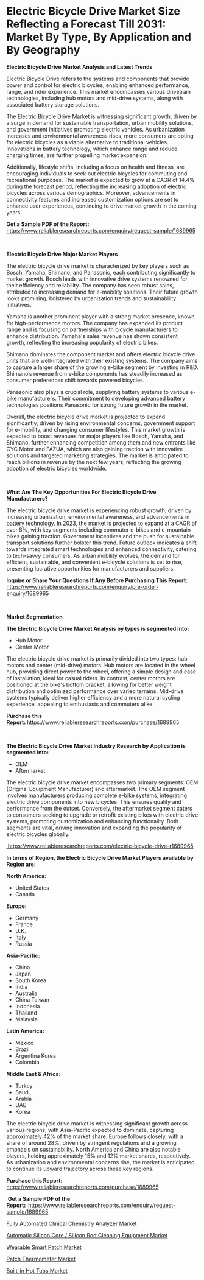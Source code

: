 <p><h1>Electric Bicycle Drive Market Size Reflecting a Forecast Till 2031: Market By Type, By Application and By Geography</h1></p><p><strong>Electric Bicycle Drive Market Analysis and Latest Trends</strong></p>
<p><p>Electric Bicycle Drive refers to the systems and components that provide power and control for electric bicycles, enabling enhanced performance, range, and rider experience. This market encompasses various drivetrain technologies, including hub motors and mid-drive systems, along with associated battery storage solutions.</p><p>The Electric Bicycle Drive Market is witnessing significant growth, driven by a surge in demand for sustainable transportation, urban mobility solutions, and government initiatives promoting electric vehicles. As urbanization increases and environmental awareness rises, more consumers are opting for electric bicycles as a viable alternative to traditional vehicles. Innovations in battery technology, which enhance range and reduce charging times, are further propelling market expansion.</p><p>Additionally, lifestyle shifts, including a focus on health and fitness, are encouraging individuals to seek out electric bicycles for commuting and recreational purposes. The market is expected to grow at a CAGR of 14.4% during the forecast period, reflecting the increasing adoption of electric bicycles across various demographics. Moreover, advancements in connectivity features and increased customization options are set to enhance user experiences, continuing to drive market growth in the coming years.</p></p>
<p><strong>Get a Sample PDF of the Report:&nbsp;</strong> <a href="https://www.reliableresearchreports.com/enquiry/request-sample/1689965?utm_campaign=31&utm_medium=2&utm_source=Github&utm_content=ia&utm_term=05112024&utm_id=electric-bicycle-drive">https://www.reliableresearchreports.com/enquiry/request-sample/1689965</a></p>
<p>&nbsp;</p>
<p><strong>Electric Bicycle Drive Major Market Players</strong></p>
<p><p>The electric bicycle drive market is characterized by key players such as Bosch, Yamaha, Shimano, and Panasonic, each contributing significantly to market growth. Bosch leads with innovative drive systems renowned for their efficiency and reliability. The company has seen robust sales, attributed to increasing demand for e-mobility solutions. Their future growth looks promising, bolstered by urbanization trends and sustainability initiatives.</p><p>Yamaha is another prominent player with a strong market presence, known for high-performance motors. The company has expanded its product range and is focusing on partnerships with bicycle manufacturers to enhance distribution. Yamaha's sales revenue has shown consistent growth, reflecting the increasing popularity of electric bikes.</p><p>Shimano dominates the component market and offers electric bicycle drive units that are well-integrated with their existing systems. The company aims to capture a larger share of the growing e-bike segment by investing in R&D. Shimano’s revenue from e-bike components has steadily increased as consumer preferences shift towards powered bicycles.</p><p>Panasonic also plays a crucial role, supplying battery systems to various e-bike manufacturers. Their commitment to developing advanced battery technologies positions Panasonic for strong future growth in the market.</p><p>Overall, the electric bicycle drive market is projected to expand significantly, driven by rising environmental concerns, government support for e-mobility, and changing consumer lifestyles. This market growth is expected to boost revenues for major players like Bosch, Yamaha, and Shimano, further enhancing competition among them and new entrants like CYC Motor and FAZUA, which are also gaining traction with innovative solutions and targeted marketing strategies. The market is anticipated to reach billions in revenue by the next few years, reflecting the growing adoption of electric bicycles worldwide.</p></p>
<p>&nbsp;</p>
<p><strong>What Are The Key Opportunities For Electric Bicycle Drive Manufacturers?</strong></p>
<p><p>The electric bicycle drive market is experiencing robust growth, driven by increasing urbanization, environmental awareness, and advancements in battery technology. In 2023, the market is projected to expand at a CAGR of over 8%, with key segments including commuter e-bikes and e-mountain bikes gaining traction. Government incentives and the push for sustainable transport solutions further bolster this trend. Future outlook indicates a shift towards integrated smart technologies and enhanced connectivity, catering to tech-savvy consumers. As urban mobility evolves, the demand for efficient, sustainable, and convenient e-bicycle solutions is set to rise, presenting lucrative opportunities for manufacturers and suppliers.</p></p>
<p><strong>Inquire or Share Your Questions If Any Before Purchasing This Report:</strong> <a href="https://www.reliableresearchreports.com/enquiry/pre-order-enquiry/1689965?utm_campaign=31&utm_medium=2&utm_source=Github&utm_content=ia&utm_term=05112024&utm_id=electric-bicycle-drive">https://www.reliableresearchreports.com/enquiry/pre-order-enquiry/1689965</a></p>
<p>&nbsp;</p>
<p><strong>Market Segmentation</strong></p>
<p><strong>The Electric Bicycle Drive Market Analysis by types is segmented into:</strong></p>
<p><ul><li>Hub Motor</li><li>Center Motor</li></ul></p>
<p><p>The electric bicycle drive market is primarily divided into two types: hub motors and center (mid-drive) motors. Hub motors are located in the wheel hub, providing direct power to the wheel, offering a simple design and ease of installation, ideal for casual riders. In contrast, center motors are positioned at the bike's bottom bracket, allowing for better weight distribution and optimized performance over varied terrains. Mid-drive systems typically deliver higher efficiency and a more natural cycling experience, appealing to enthusiasts and commuters alike.</p></p>
<p><strong>Purchase this Report:&nbsp;</strong><a href="https://www.reliableresearchreports.com/purchase/1689965?utm_campaign=31&utm_medium=2&utm_source=Github&utm_content=ia&utm_term=05112024&utm_id=electric-bicycle-drive">https://www.reliableresearchreports.com/purchase/1689965</a></p>
<p>&nbsp;</p>
<p><strong>The Electric Bicycle Drive Market Industry Research by Application is segmented into:</strong></p>
<p><ul><li>OEM</li><li>Aftermarket</li></ul></p>
<p><p>The electric bicycle drive market encompasses two primary segments: OEM (Original Equipment Manufacturer) and aftermarket. The OEM segment involves manufacturers producing complete e-bike systems, integrating electric drive components into new bicycles. This ensures quality and performance from the outset. Conversely, the aftermarket segment caters to consumers seeking to upgrade or retrofit existing bikes with electric drive systems, promoting customization and enhancing functionality. Both segments are vital, driving innovation and expanding the popularity of electric bicycles globally.</p></p>
<p><a href="https://www.reliableresearchreports.com/electric-bicycle-drive-r1689965?utm_campaign=31&utm_medium=2&utm_source=Github&utm_content=ia&utm_term=05112024&utm_id=electric-bicycle-drive">&nbsp;https://www.reliableresearchreports.com/electric-bicycle-drive-r1689965</a></p>
<p><strong>In terms of Region, the Electric Bicycle Drive Market Players available by Region are:</strong></p>
<p>
    <p> <strong> North America: </strong>
        <ul>
            <li>United States</li>
            <li>Canada</li>
        </ul>
        </p> 
    <p> <strong> Europe: </strong>
        <ul>
            <li>Germany</li>
            <li>France</li>
            <li>U.K.</li>
            <li>Italy</li>
            <li>Russia</li>
        </ul>
        </p> 
    <p> <strong> Asia-Pacific: </strong>
        <ul>
            <li>China</li>
            <li>Japan</li>
            <li>South Korea</li>
            <li>India</li>
            <li>Australia</li>
            <li>China Taiwan</li>
            <li>Indonesia</li>
            <li>Thailand</li>
            <li>Malaysia</li>
        </ul>
        </p> 
    <p> <strong> Latin America: </strong>
        <ul>
            <li>Mexico</li>
            <li>Brazil</li>
            <li>Argentina Korea</li>
            <li>Colombia</li>
        </ul>
        </p> 
    <p> <strong> Middle East & Africa: </strong>
        <ul>
            <li>Turkey</li>
            <li>Saudi</li>
            <li>Arabia</li>
            <li>UAE</li>
            <li>Korea</li>
        </ul>
    </p>
    </p>
<p><p>The electric bicycle drive market is witnessing significant growth across various regions, with Asia-Pacific expected to dominate, capturing approximately 42% of the market share. Europe follows closely, with a share of around 28%, driven by stringent regulations and a growing emphasis on sustainability. North America and China are also notable players, holding approximately 15% and 12% market shares, respectively. As urbanization and environmental concerns rise, the market is anticipated to continue its upward trajectory across these key regions.</p></p>
<p><strong>Purchase this Report: </strong><a href="https://www.reliableresearchreports.com/purchase/1689965?utm_campaign=31&utm_medium=2&utm_source=Github&utm_content=ia&utm_term=05112024&utm_id=electric-bicycle-drive">https://www.reliableresearchreports.com/purchase/1689965</a></p>
<p>&nbsp;<strong>Get a Sample PDF of the Report:&nbsp;&nbsp;</strong><a href="https://www.reliableresearchreports.com/enquiry/request-sample/1689965?utm_campaign=31&utm_medium=2&utm_source=Github&utm_content=ia&utm_term=05112024&utm_id=electric-bicycle-drive">https://www.reliableresearchreports.com/enquiry/request-sample/1689965</a></p>
<p><strong></strong></p>
<p><p><a href="https://issuu.com/reportprime-2/docs/fully-automated-clinical-chemistry-_a38e8bcf52afb9?utm_campaign=31&utm_medium=2&utm_source=Github&utm_content=ia&utm_term=05112024&utm_id=electric-bicycle-drive">Fully Automated Clinical Chemistry Analyzer Market</a></p><p><a href="https://github.com/cristy9x9bur/Market-Research-Report-List-1/blob/main/automatic-silicon-core-silicon-rod-cleaning-equipment-market.md?utm_campaign=31&utm_medium=2&utm_source=Github&utm_content=ia&utm_term=05112024&utm_id=electric-bicycle-drive">Automatic Silicon Core / Silicon Rod Cleaning Equipment Market</a></p><p><a href="https://issuu.com/reportprime-2/docs/wearable-smart-patch-market-size-20_93a9315f855c2b?utm_campaign=31&utm_medium=2&utm_source=Github&utm_content=ia&utm_term=05112024&utm_id=electric-bicycle-drive">Wearable Smart Patch Market</a></p><p><a href="https://issuu.com/reportprime-2/docs/patch-thermometer-market-size-2030._0821bffc1596e3?utm_campaign=31&utm_medium=2&utm_source=Github&utm_content=ia&utm_term=05112024&utm_id=electric-bicycle-drive">Patch Thermometer Market</a></p><p><a href="https://github.com/isbel3opkkem/Market-Research-Report-List-1/blob/main/built-in-hot-tubs-market.md?utm_campaign=31&utm_medium=2&utm_source=Github&utm_content=ia&utm_term=05112024&utm_id=electric-bicycle-drive">Built-in Hot Tubs Market</a></p></p>